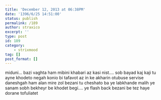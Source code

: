 ```yaml
---
title: 'December 12, 2013 at 06:38PM'
date: '1396/6/25 14:51:00'
status: publish
permalink: /189
author: straxico
excerpt: ''
type: post
id: 189
category:
    - strixmood
tag: []
post_format: []
---
```

<div>miduni… bazi vaghta ham mibini khabari az kasi nist…. sob bayad kaj kaji tu ayne khodeto negah konio bi tafavot az in ke akharin otubuse servise daneshgah ham alan mire zol bezani tu cheshato ba ye labkhande malih ye sanam sobh bekheyr be khodet begi…. ye flash back bezani be tez haye dorane tofuliatet</div>